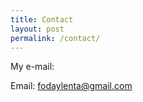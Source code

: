 ```yaml
---
title: Contact
layout: post
permalink: /contact/
---
```


My e-mail:

Email: <a href="mailto:{{site.email}}">fodaylenta@gmail.com</a>